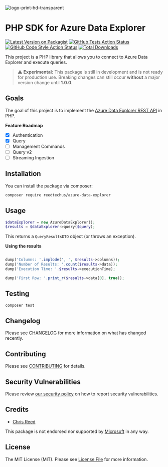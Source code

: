 ![logo-print-hd-transparent](https://user-images.githubusercontent.com/77644584/200294033-8c4d0980-56ba-4443-96f0-9dde0753a4df.png)

# PHP SDK for Azure Data Explorer

[![Latest Version on Packagist](https://img.shields.io/packagist/v/reedtechus/azure-data-explorer.svg?style=flat-square)](https://packagist.org/packages/reedtechus/azure-data-explorer)
[![GitHub Tests Action Status](https://img.shields.io/github/workflow/status/reedtechus/azure-data-explorer/run-tests?label=tests)](https://github.com/reedtechus/azure-data-explorer/actions?query=workflow%3Arun-tests+branch%3Amain)
[![GitHub Code Style Action Status](https://img.shields.io/github/workflow/status/reedtechus/azure-data-explorer/Fix%20PHP%20code%20style%20issues?label=code%20style)](https://github.com/reedtechus/azure-data-explorer/actions?query=workflow%3A"Fix+PHP+code+style+issues"+branch%3Amain)
[![Total Downloads](https://img.shields.io/packagist/dt/reedtechus/azure-data-explorer.svg?style=flat-square)](https://packagist.org/packages/reedtechus/azure-data-explorer)

This project is a PHP library that allows you to connect to Azure Data Explorer and execute queries.

> :warning: **Experimental:** This package is still in development and is not ready for production use.
> Breaking changes can still occur **without** a major version change until **1.0.0**.

## Goals

The goal of this project is to implement the [Azure Data Explorer REST API](https://learn.microsoft.com/en-us/azure/data-explorer/kusto/api/rest/) in PHP.

**Feature Roadmap**

-   [x] Authentication
-   [x] Query
-   [ ] Management Commands
-   [ ] Query v2
-   [ ] Streaming Ingestion

## Installation

You can install the package via composer:

```bash
composer require reedtechus/azure-data-explorer
```

## Usage

```php
$dataExplorer = new AzureDataExplorer();
$results = $dataExplorer->query($query);
```

This returns a `QueryResultsDTO` object (or throws an exception).

**Using the results**

```php

dump('Columns: '.implode(', ', $results->columns));
dump('Number of Results: '.count($results->data));
dump('Execution Time: '.$results->executionTime);

dump('First Row: '.print_r($results->data[0], true));
```

## Testing

```bash
composer test
```

## Changelog

Please see [CHANGELOG](CHANGELOG.md) for more information on what has changed recently.

## Contributing

Please see [CONTRIBUTING](https://github.com/spatie/.github/blob/main/CONTRIBUTING.md) for details.

## Security Vulnerabilities

Please review [our security policy](../../security/policy) on how to report security vulnerabilities.

## Credits

-   [Chris Reed](https://github.com/chrisreedio)
<!-- -   [All Contributors](../../contributors) -->

This package is not endorsed nor supported by [Microsoft](https://github.com/microsoft) in any way.

## License

The MIT License (MIT). Please see [License File](LICENSE.md) for more information.
